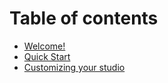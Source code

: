 # Table of contents

* [Welcome!](README.md)
* [Quick Start](quick-start.md)
* [Customizing your studio](customizing-your-studio.md)
